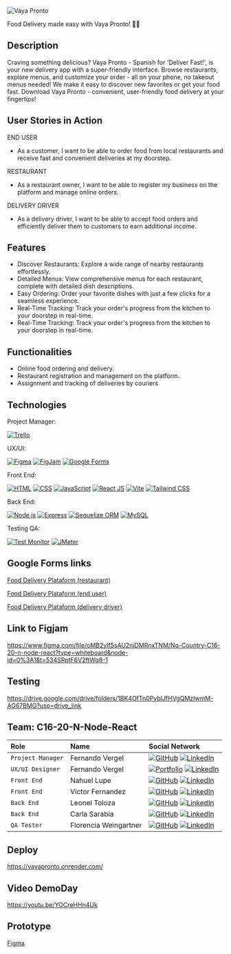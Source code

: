 ![Vaya Pronto](https://www.nemgf.com/wp-content/uploads/2024/03/vayaprontologo-e1711444523398.png)



Food Delivery made easy with Vaya Pronto! 🍔🚀



## Description

Craving something delicious? Vaya Pronto - Spanish for 'Deliver Fast!', is your new delivery app with a super-friendly interface. Browse restaurants, explore menus, and customize your order - all on your phone, no takeout menus needed!  We make it easy to discover new favorites or get your food fast. Download Vaya Pronto - convenient, user-friendly food delivery at your fingertips!

## User Stories in Action

END USER

* As a customer, I want to be able to order food from local restaurants and receive fast and convenient deliveries at my doorstep.

RESTAURANT

* As a restaurant owner, I want to be able to register my business on the platform and manage online orders.

DELIVERY DRIVER

* As a delivery driver, I want to be able to accept food orders and efficiently deliver them to customers to earn additional income.

## Features

* Discover Restaurants: Explore a wide range of nearby restaurants effortlessly.
* Detailed Menus: View comprehensive menus for each restaurant, complete with detailed dish descriptions.
* Easy Ordering: Order your favorite dishes with just a few clicks for a seamless experience.
* Real-Time Tracking: Track your order's progress from the kitchen to your doorstep in real-time.
* Real-Time Tracking: Track your order's progress from the kitchen to your doorstep in real-time.



## Functionalities

* Online food ordering and delivery.
* Restaurant registration and management on the platform.
* Assignment and tracking of deliveries by couriers



## Technologies

Project Manager:

[![Trello](https://img.shields.io/badge/Trello-Project_Management-blue)](https://trello.com/)

UX/UI:

[![Figma](https://img.shields.io/badge/Figma-Design-orange)](https://www.figma.com/file/ZGN1nPmv8dpcSJUNEeYZfJ/No-Country-C16-20-n?type=design&t=xTuezUbMZTxxFr0q-6)
[![FigJam](https://img.shields.io/badge/FigJam-Collaboration-green)](https://www.figma.com/file/oMB2ylf5sAU2niDMRnxTNM/No-Country-C16-20-n-node-react?type=whiteboard&t=xTuezUbMZTxxFr0q-6)
[![Google Forms](https://img.shields.io/badge/Google_Forms-Surveys-yellow)](https://www.google.com/forms)

Front End:

[![HTML](https://img.shields.io/badge/HTML-Markup-red)](https://developer.mozilla.org/en-US/docs/Web/HTML)
[![CSS](https://img.shields.io/badge/CSS-Styles-blue)](https://developer.mozilla.org/en-US/docs/Web/CSS)
[![JavaScript](https://img.shields.io/badge/JavaScript-Scripting-yellow)](https://developer.mozilla.org/en-US/docs/Web/JavaScript)
[![React JS](https://img.shields.io/badge/React_JS-Library-blue)](https://reactjs.org/)
[![Vite](https://img.shields.io/badge/Vite-Bundler-green)](https://vitejs.dev/)
[![Tailwind CSS](https://img.shields.io/badge/Tailwind_CSS-Utility_Framework-blue)](https://tailwindcss.com/)

Back End:

[![Node.js](https://img.shields.io/badge/Node.js-Runtime-green)](https://nodejs.org/)
[![Express](https://img.shields.io/badge/Express-Framework-lightgrey)](https://expressjs.com/)
[![Sequelize ORM](https://img.shields.io/badge/Sequelize-ORM-blue.svg)](https://github.com/sequelize/sequelize)
[![MySQL](https://img.shields.io/badge/MySQL-Database-blue.svg)](https://www.mysql.com/)

Testing QA:

[![Test Monitor](https://img.shields.io/badge/Test_Monitor-Testing-lightgrey)](https://www.testmonitor.com/)
[![JMeter](https://img.shields.io/badge/JMeter-Performance_Testing-orange)](https://jmeter.apache.org/)


## Google Forms links

[Food Delivery Plataform (restaurant)](https://docs.google.com/forms/d/1bFbFzjUfeHPxnLx26b71myUYDN4UjqGg6T7Pu2If2ZQ/edit?usp=drive_web)

[Food Delivery Plataform (end user)](https://docs.google.com/forms/d/1eiFgIfF3BX0pbRW1Ve87Hq9WDPqDv9mNTviQsrlcZnY/edit?usp=drive_web)

[Food Delivery Plataform (delivery driver)](https://docs.google.com/forms/d/17EGGdHbwPU2N1YuRGeFEH8_lmV7iq_bkrJBWB9HevTw/edit)

## Link to Figjam

https://www.figma.com/file/oMB2ylf5sAU2niDMRnxTNM/No-Country-C16-20-n-node-react?type=whiteboard&node-id=0%3A1&t=534SRptF6V2ftWq8-1

## Testing

https://drive.google.com/drive/folders/1BK4OfTn0PybIJfHVgQMzIwmM-AG67BMG?usp=drive_link


## Team: C16-20-N-Node-React

| Role               | Name                    | Social Network                                                                                                                             |
| :---------------- | :-----------------------  | :-------------------------------------------------------------------------------------------------------------------------------- |
| `Project Manager` | Fernando Vergel           | [![GitHub](https://img.shields.io/badge/GitHub-Perfil-lightgrey)](https://github.com/nemgf) [![LinkedIn](https://img.shields.io/badge/LinkedIn-Perfil-deepskyblue)](https://www.linkedin.com/in/fernandovergel/)                 |
| `UX/UI Designer`  | Fernando Vergel           | [![Portfolio](https://img.shields.io/badge/-Notion-black?style=flat&logo=notion)](https://nemgf.notion.site/Fernando-Vergel-47d3f9dee2ab419aba7d9d1a186f686d) [![LinkedIn](https://img.shields.io/badge/LinkedIn-Perfil-deepskyblue)](https://www.linkedin.com/in/fernandovergel/)              |
| `Front End`       | Nahuel Lupe               | [![GitHub](https://img.shields.io/badge/GitHub-Perfil-lightgrey)](https://github.com/nahuellupe) [![LinkedIn](https://img.shields.io/badge/LinkedIn-Perfil-deepskyblue)](https://www.linkedin.com/in/nahuellupe/)           |
| `Front End`       | Víctor Fernandez          | [![GitHub](https://img.shields.io/badge/GitHub-Perfil-lightgrey)](https://github.com/vic-ferr) [![LinkedIn](https://img.shields.io/badge/LinkedIn-Perfil-deepskyblue)](https://www.linkedin.com/in/victor-h-fernandez-p/)                            |
| `Back End`        | Leonel Toloza           | [![GitHub](https://img.shields.io/badge/GitHub-Perfil-lightgrey)](https://github.com/LeoToloza1/) [![LinkedIn](https://img.shields.io/badge/LinkedIn-Perfil-deepskyblue)](https://www.linkedin.com/in/leonel-toloza/)              |  
| `Back End`        | Carla Sarabia             | [![GitHub](https://img.shields.io/badge/GitHub-Perfil-lightgrey)](https://github.com/carlasarabiap) [![LinkedIn](https://img.shields.io/badge/LinkedIn-Perfil-deepskyblue)](https://www.linkedin.com/in/carlacarolinasarabiapescozo/)               | 
| `QA Tester`       | Florencia Weingartner     | [![GitHub](https://img.shields.io/badge/GitHub-Perfil-lightgrey)](https://github.com/GitMangus/) [![LinkedIn](https://img.shields.io/badge/LinkedIn-Perfil-deepskyblue)](https://www.linkedin.com/in/florencia-weingartner/)

               
## Deploy

https://vayapronto.onrender.com/


## Video DemoDay

https://youtu.be/YOCreHHn4Uk


## Prototype

[Figma](https://www.figma.com/proto/ZGN1nPmv8dpcSJUNEeYZfJ/No-Country-C16-20-n?page-id=34%3A12&type=design&node-id=482-396&viewport=141%2C761%2C0.06&t=1z8SZYNkceIJBaYi-1&scaling=scale-down&starting-point-node-id=482%3A396&mode=design)
